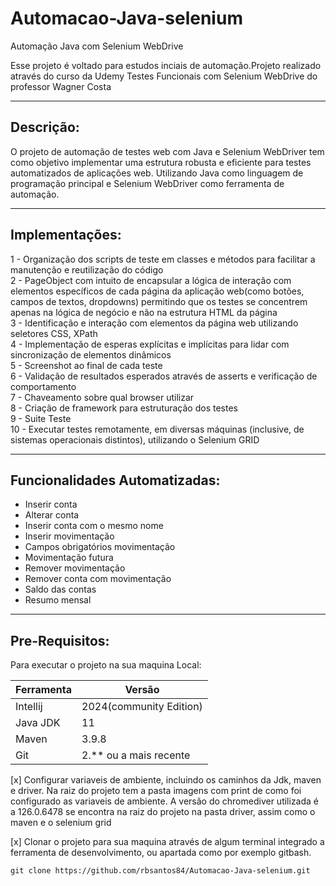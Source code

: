 # Automacao-Java-selenium
Automação Java com Selenium WebDrive

Esse projeto é voltado para estudos inciais de automação.Projeto realizado através do curso da Udemy Testes Funcionais com Selenium WebDrive
do professor Wagner Costa
_______________________________________

## Descrição: ##
O projeto de automação de testes web com Java e Selenium WebDriver tem como objetivo implementar uma estrutura robusta e eficiente para testes automatizados de aplicações web. Utilizando Java como linguagem de programação principal e Selenium WebDriver como ferramenta de automação.
_______________________________________

## Implementações: ##
1 - Organização dos scripts de teste em classes e métodos para facilitar a manutenção e reutilização do código<br>
2 - PageObject com intuito de encapsular a lógica de interação com elementos específicos de cada página da aplicação web(como botões, campos de textos, dropdowns)
permitindo que os testes se concentrem apenas na lógica de negócio e não na estrutura HTML da página<br>
3 - Identificação e interação com elementos da página web utilizando seletores CSS, XPath<br>
4 - Implementação de esperas explícitas e implícitas para lidar com sincronização de elementos dinâmicos<br>
5 - Screenshot ao final de cada teste<br>
6 - Validação de resultados esperados através de asserts e verificação de comportamento<br>
7 - Chaveamento sobre qual browser utilizar<br>
8 - Criação de framework para estruturação dos testes<br>
9 - Suite Teste<br>
10 - Executar testes remotamente, em diversas máquinas (inclusive, de sistemas operacionais distintos), utilizando o Selenium GRID
_______________________________________

## Funcionalidades Automatizadas: ##
- Inserir conta
- Alterar conta
- Inserir conta com o mesmo nome
- Inserir movimentação
- Campos obrigatórios movimentação
- Movimentação futura
- Remover movimentação
- Remover conta com movimentação
- Saldo das contas
- Resumo mensal
________________________________________

## Pre-Requisitos: ##
Para executar o projeto na sua maquina Local:<br>

| Ferramenta    | Versão     |
|--------------|--------------|
| Intellij    | 2024(community Edition)|
| Java JDK   | 11  |
| Maven  | 3.9.8  |
| Git   | 2.** ou a mais recente |

[x] Configurar variaveis de ambiente, incluindo os caminhos da Jdk, maven e driver.
     Na raiz do projeto tem a pasta imagens com print de como foi configurado as variaveis de ambiente. A versão do chromediver utilizada é a 126.0.6478
     se encontra na raiz do projeto na pasta driver, assim como o maven e o selenium grid<br>

[x] Clonar o projeto para sua maquina através de algum terminal integrado a ferramenta de desenvolvimento, ou apartada como por exemplo gitbash.<br>
  
    git clone https://github.com/rbsantos84/Automacao-Java-selenium.git 
